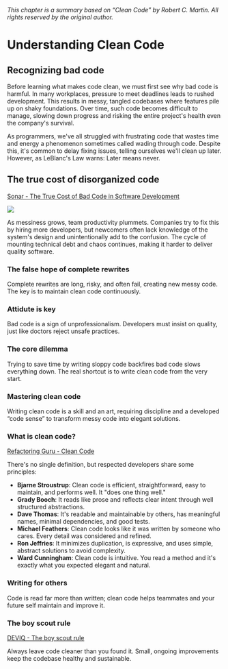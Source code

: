 *This chapter is a summary based on “Clean Code” by Robert C. Martin. All rights reserved by the original author.*

# Understanding Clean Code
## Recognizing bad code
Before learning what makes code clean, we must first see why bad code is harmful. In many workplaces, pressure to meet deadlines leads to rushed development. This results in messy, tangled codebases where features pile up on shaky foundations. Over time, such code becomes difficult to manage, slowing down progress and risking the entire project's health even the company's survival.

As programmers, we've all struggled with frustrating code that wastes time and energy a phenomenon sometimes called wading through code. Despite this, it's common to delay fixing issues, telling ourselves we'll clean up later. However, as LeBlanc's Law warns: Later means never.

## The true cost of disorganized code
[Sonar - The True Cost of Bad Code in Software Development](https://www.sonarsource.com/blog/the-true-cost-of-bad-code-in-software-development/)

![](https://media2.dev.to/dynamic/image/width=800%2Cheight=%2Cfit=scale-down%2Cgravity=auto%2Cformat=auto/https%3A%2F%2Fdev-to-uploads.s3.amazonaws.com%2Fuploads%2Farticles%2Fc6ubf77uwipf4gtucw8q.png)

As messiness grows, team productivity plummets. Companies try to fix this by hiring more developers, but newcomers often lack knowledge of the system's design and unintentionally add to the confusion. The cycle of mounting technical debt and chaos continues, making it harder to deliver quality software.

### The false hope of complete rewrites
Complete rewrites are long, risky, and often fail, creating new messy code. The key is to maintain clean code continuously.

### Attidute is key
Bad code is a sign of unprofessionalism. Developers must insist on quality, just like doctors reject unsafe practices.

### The core dilemma
Trying to save time by writing sloppy code backfires bad code slows everything down. The real shortcut is to write clean code from the very start.

### Mastering clean code
Writing clean code is a skill and an art, requiring discipline and a developed “code sense” to transform messy code into elegant solutions.

### What is clean code?
[Refactoring Guru - Clean Code](https://refactoring.guru/refactoring/what-is-refactoring)

There's no single definition, but respected developers share some principles:
* **Bjarne Stroustrup**: Clean code is efficient, straightforward, easy to maintain, and performs well. It "does one thing well."
* **Grady Booch**: It reads like prose and reflects clear intent through well structured abstractions.
* **Dave Thomas**: It's readable and maintainable by others, has meaningful names, minimal dependencies, and good tests.
* **Michael Feathers**: Clean code looks like it was written by someone who cares. Every detail was considered and refined.
* **Ron Jeffries**: It minimizes duplication, is expressive, and uses simple, abstract solutions to avoid complexity.
* **Ward Cunningham**: Clean code is intuitive. You read a method and it's exactly what you expected elegant and natural.

### Writing for others
Code is read far more than written; clean code helps teammates and your future self maintain and improve it.

### The boy scout rule
[DEVIQ - The boy scout rule](https://deviq.com/principles/boy-scout-rule)

Always leave code cleaner than you found it. Small, ongoing improvements keep the codebase healthy and sustainable.